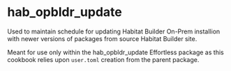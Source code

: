# hab_opbldr_update

Used to maintain schedule for updating Habitat Builder On-Prem installion with newer versions of packages from source Habitat Builder site.

Meant for use only within the hab_opbldr_update Effortless package as this cookbook relies upon `user.toml` creation from the parent package.
